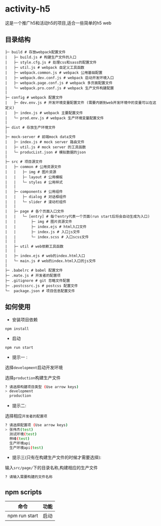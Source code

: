 # activity-h5

这是一个推广h5和活动h5的项目,适合一些简单的h5 web

## 目录结构

```
├─ build # 存放webpack配置文件
|   ├─ build.js # 构建生产文件的入口
|   ├─ style.cfg.js # 处理css和sass的配置文件
|   ├─ util.js # webpack 自定义工具函数
|   ├─ webpack.common.js # webpack 公用基础配置
|   ├─ webpack.dev.conf.js # webpack 启动开发环境入口
|   ├─ webpack.page.conf.js # webpack 多页面配置文件
|   └─ webpack.pro.conf.js # webpack 生产文件构建配置
|
├─ config # webpack 配置文件
|   ├─ dev.env.js # 开发环境变量配置文件 (需要内嵌到web开发环境中的变量可以在这定义)
|   ├─ index.js # webpack 主要配置文件
|   └─ prod.env.js # webpack 生产环境变量配置文件
|
├─ dist # 存放生产环境文件
|
├─ mock-server # 前端mock data文件
|   ├─ index.js # mock server 路由文件
|   ├─ util.js # mock server 的工具函数
|   └─ producList.json # 模拟数据的json
|
├─ src # 项目源文件
|   ├─ common # 公用资源文件
|   |   ├─ img # 图片资源
|   |   ├─ layout # 公用模板
|   |   └─ styles # 公用样式
|   |
|   ├─ components # 公用组件
|   |   ├─ dialog # 对话框组件
|   |   └─ slider # 滚动栏组件
|   |
|   ├─ page # 各个页面入口文件
|   |   └─ [entry] # 每个entry代表一个页面(run start后将会自动生成为入口)
|   |       ├─ img # 图片资源文件
|   |       ├─ index.ejs # html入口文件
|   |       ├─ index.js # 入口js文件
|   |       └─ index.scss # 入口scss文件
|   |
|   ├─ util # web依赖工具函数
|   |
|   ├─ index.ejs # web的index.html入口
|   └─ main.js # web的index.html入口的js文件
|   
├─ .babelrc # babel 配置文件
├─ .mate.js # 开发者的配置项
├─ .gitignore # git 忽略文件配置
├─ .postcssrc.js # postcss 配置文件
└─  package.json # 项目信息配置文件
```

## 如何使用

- 安装项目依赖

```
npm install
```

- 启动

```
npm run start
```

- 提示一 :

选择`development`启动开发环境

选择`production`构建生产文件

``` bash
? 请选择构建项目类型 (Use arrow keys)
> development
  production
```

- 提示二:

选择相应`开发者的配置项`

``` bash
? 请选择配置项 (Use arrow keys)
> 张伟杰(test)
  测试环境(test)
  林峰(test)
  生产环境api
  生产环境api(test)

```

- 提示三(只有在构建生产文件的时候才需要选择):

输入`src/page/`下的目录名称,构建相应的生产文件

``` bash
? 请输入需要构建的文件名称 
```

## npm scripts

| 命令 | 功能 |
| ------------ | -------------- |
|  npm run start |  启动 |
